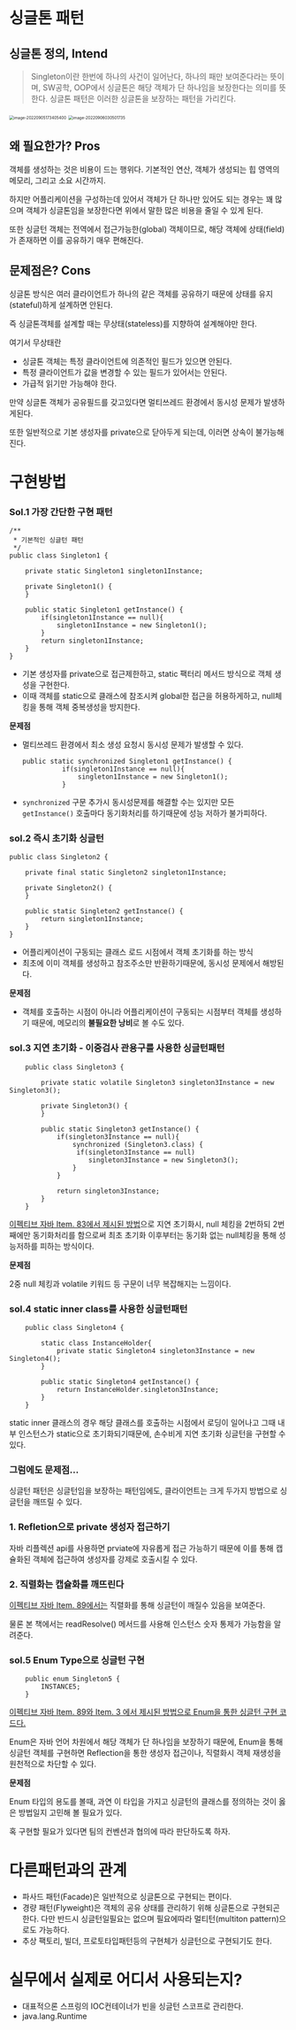 # 싱글톤 패턴



## 싱글톤 정의, Intend

> Singleton이란 한번에 하나의 사건이 일어난다, 하나의 패만 보여준다라는 뜻이며, SW공학, OOP에서 싱글톤은 해당 객체가 단 하나임을 보장한다는 의미를 뜻한다. 싱글톤 패턴은 이러한 싱글톤을 보장하는 패턴을 가리킨다.



<img src="img/싱글톤패턴/image-20220905173405400.png" alt="image-20220905173405400" style="zoom:50%;" />

<img src="img/싱글톤패턴/image-20220906030501735.png" alt="image-20220906030501735" style="zoom:50%;" />

## 왜 필요한가? Pros

객체를 생성하는 것은 비용이 드는 행위다. 기본적인 연산, 객체가 생성되는 힙 영역의 메모리, 그리고 소요 시간까지.

하지만 어플리케이션을 구성하는데 있어서 객체가 단 하나만 있어도 되는 경우는 꽤 많으며 객체가 싱글톤임을 보장한다면 위에서 말한 많은 비용을 줄일 수 있게 된다.

또한 싱글턴 객체는 전역에서 접근가능한(global) 객체이므로, 해당 객체에 상태(field)가 존재하면 이를 공유하기 매우 편해진다.

## 문제점은? Cons

싱글톤 방식은 여러 클라이언트가 하나의 같은 객체를 공유하기 때문에 상태를 유지(stateful)하게 설계하면 안된다.

즉 싱글톤객체를 설계할 때는 무상태(stateless)를 지향하여 설계해야만 한다.

여기서 무상태란

- 싱글톤 객체는 특정 클라이언트에 의존적인 필드가 있으면 안된다.
- 특정 클라이언트가 값을 변경할 수 있는 필드가 있어서는 안된다.
- 가급적 읽기만 가능해야 한다.

만약 싱글톤 객체가 공유필드를 갖고있다면 멀티쓰레드 환경에서 동시성 문제가 발생하게된다.

또한 일반적으로 기본 생성자를 private으로 닫아두게 되는데, 이러면 상속이 불가능해진다.

# 구현방법

### Sol.1 가장 간단한 구현 패턴

```
/**
 * 기본적인 싱글턴 패턴
 */
public class Singleton1 {

    private static Singleton1 singleton1Instance;

    private Singleton1() {
    }

    public static Singleton1 getInstance() {
        if(singleton1Instance == null){
            singleton1Instance = new Singleton1();
        }
        return singleton1Instance;
    }
}
```

- 기본 생성자를 private으로 접근제한하고, static 팩터리 메서드 방식으로 객체 생성을 구현한다.
- 이때 객체를 static으로 클래스에 참조시켜 global한 접근을 허용하게하고, null체킹을 통해 객체 중복생성을 방지한다.

**문제점**

- 멀티쓰레드 환경에서 최소 생성 요청시 동시성 문제가 발생할 수 있다.

  ```
  public static synchronized Singleton1 getInstance() {
            if(singleton1Instance == null){
                singleton1Instance = new Singleton1();
            }
  ```

- `synchronized` 구문 추가시 동시성문제를 해결할 수는 있지만 모든 `getInstance()` 호출마다 동기화처리를 하기때문에 성능 저하가 불가피하다.

### sol.2 즉시 초기화 싱글턴

```
public class Singleton2 {

    private final static Singleton2 singleton1Instance;

    private Singleton2() {
    }

    public static Singleton2 getInstance() {
        return singleton1Instance;
    }
}
```

- 어플리케이션이 구동되는 클래스 로드 시점에서 객체 초기화를 하는 방식
- 최초에 이미 객체를 생성하고 참조주소만 반환하기때문에, 동시성 문제에서 해방된다.

**문제점**

- 객체를 호출하는 시점이 아니라 어플리케이션이 구동되는 시점부터 객체를 생성하기 때문에, 메모리의 **불필요한 낭비**로 볼 수도 있다.

### sol.3 지연 초기화 - 이중검사 관용구를 사용한 싱글턴패턴

```
    public class Singleton3 {
    
        private static volatile Singleton3 singleton3Instance = new Singleton3();
    
        private Singleton3() {
        }
    
        public static Singleton3 getInstance() {
            if(singleton3Instance == null){
                synchronized (Singleton3.class) {
                 if(singleton3Instance == null)
                    singleton3Instance = new Singleton3();
                }
            }
    
            return singleton3Instance;
        }
    }
```

[이펙티브 자바 Item. 83에서 제시된 방법](https://www.jiniaslog.co.kr/article/view?articleId=110)으로 지연 초기화시, null 체킹을 2번하되 2번째에만 동기화처리를 함으로써 최초 초기화 이후부터는 동기화 없는 null체킹을 통해 성능저하를 피하는 방식이다.

**문제점**

2중 null 체킹과 volatile 키워드 등 구문이 너무 복잡해지는 느낌이다.

### sol.4 static inner class를 사용한 싱글턴패턴

```
    public class Singleton4 {
    
        static class InstanceHolder{
            private static Singleton4 singleton3Instance = new Singleton4();
        }
    
        public static Singleton4 getInstance() {
            return InstanceHolder.singleton3Instance;
        }
    }
```

static inner 클래스의 경우 해당 클래스를 호출하는 시점에서 로딩이 일어나고 그때 내부 인스턴스가 static으로 초기화되기때문에, 손수비게 지연 초기화 싱글턴을 구현할 수 있다.

### 그럼에도 문제점...

싱글턴 패턴은 싱글턴임을 보장하는 패턴임에도, 클라이언트는 크게 두가지 방법으로 싱글턴을 깨뜨릴 수 있다.

### 1. Refletion으로 private 생성자 접근하기

자바 리플렉션 api를 사용하면 prviate에 자유롭게 접근 가능하기 때문에 이를 통해 캡슐화된 객체에 접근하여 생성자를 강제로 호출시킬 수 있다.

### 2. 직렬화는 캡슐화를 깨뜨린다

[이펙티브 자바 Item. 89에서는](https://www.jiniaslog.co.kr/article/view?articleId=111) 직렬화를 통해 싱글턴이 깨질수 있음을 보여준다.

물론 본 책에서는 readResolve() 메서드를 사용해 인스턴스 숫자 통제가 가능함을 알려준다.

### sol.5 Enum Type으로 싱글턴 구현

```
    public enum Singleton5 {
        INSTANCE5;
    }
```

[이펙티브 자바 Item. 89와 Item. 3 에서 제시된 방법으로 Enum을 통한 싱글턴 구현 코드다.](https://www.jiniaslog.co.kr/article/view?articleId=111)

Enum은 자바 언어 차원에서 해당 객체가 단 하나임을 보장하기 때문에, Enum을 통해 싱글턴 객체를 구현하면 Reflection을 통한 생성자 접근이나, 직렬화시 객체 재생성을 원천적으로 차단할 수 있다.

**문제점**

Enum 타입의 용도를 볼때, 과연 이 타입을 가지고 싱글턴의 클래스를 정의하는 것이 옳은 방법일지 고민해 볼 필요가 있다.

혹 구현할 필요가 있다면 팀의 컨벤션과 협의에 따라 판단하도록 하자.

# 다른패턴과의 관계

- 파사드 패턴(Facade)은 일반적으로 싱글톤으로 구현되는 편이다.
- 경량 패턴(Flyweight)은 객체의 공유 상태를 관리하기 위해 싱글톤으로 구현되곤 한다. 다만 반드시 싱글턴일필요는 없으며 필요에따라 멀티턴(multiton pattern)으로도 가능하다.
- 추상 팩토리, 빌더, 프로토타입패턴등의 구현체가 싱글턴으로 구현되기도 한다.

# 실무에서 실제로 어디서 사용되는지?

- 대표적으론 스프링의 IOC컨테이너가 빈을 싱글턴 스코프로 관리한다.
- java.lang.Runtime